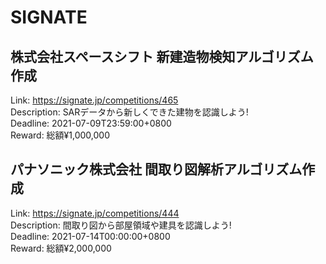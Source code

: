 # SIGNATE



## 株式会社スペースシフト 新建造物検知アルゴリズム作成

Link: https://signate.jp/competitions/465  
Description: SARデータから新しくできた建物を認識しよう!  
Deadline: 2021-07-09T23:59:00+0800  
Reward: 総額¥1,000,000  


## パナソニック株式会社 間取り図解析アルゴリズム作成

Link: https://signate.jp/competitions/444  
Description: 間取り図から部屋領域や建具を認識しよう!  
Deadline: 2021-07-14T00:00:00+0800  
Reward: 総額¥2,000,000  

